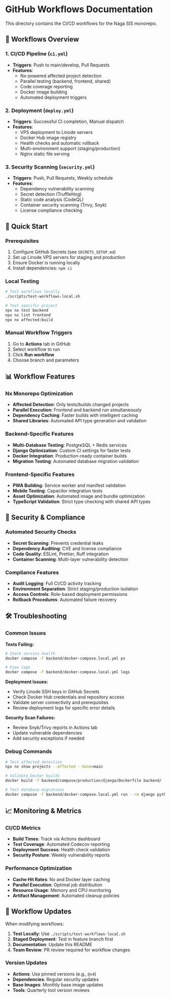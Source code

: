 # GitHub Workflows Documentation

This directory contains the CI/CD workflows for the Naga SIS monorepo.

## 🔄 Workflows Overview

### 1. **CI/CD Pipeline** (`ci.yml`)
- **Triggers**: Push to main/develop, Pull Requests
- **Features**: 
  - Nx-powered affected project detection
  - Parallel testing (backend, frontend, shared)
  - Code coverage reporting
  - Docker image building
  - Automated deployment triggers

### 2. **Deployment** (`deploy.yml`)  
- **Triggers**: Successful CI completion, Manual dispatch
- **Features**:
  - VPS deployment to Linode servers
  - Docker Hub image registry
  - Health checks and automatic rollback
  - Multi-environment support (staging/production)
  - Nginx static file serving

### 3. **Security Scanning** (`security.yml`)
- **Triggers**: Push, Pull Requests, Weekly schedule
- **Features**:
  - Dependency vulnerability scanning
  - Secret detection (TruffleHog)
  - Static code analysis (CodeQL)
  - Container security scanning (Trivy, Snyk)
  - License compliance checking

## 🚀 Quick Start

### Prerequisites
1. Configure GitHub Secrets (see `SECRETS_SETUP.md`)
2. Set up Linode VPS servers for staging and production
3. Ensure Docker is running locally
4. Install dependencies: `npm ci`

### Local Testing
```bash
# Test workflows locally
./scripts/test-workflows-local.sh

# Test specific project
npx nx test backend
npx nx lint frontend
npx nx affected:build
```

### Manual Workflow Triggers
1. Go to **Actions** tab in GitHub
2. Select workflow to run
3. Click **Run workflow**
4. Choose branch and parameters

## 📊 Workflow Features

### Nx Monorepo Optimization
- **Affected Detection**: Only tests/builds changed projects
- **Parallel Execution**: Frontend and backend run simultaneously  
- **Dependency Caching**: Faster builds with intelligent caching
- **Shared Libraries**: Automated API type generation and validation

### Backend-Specific Features
- **Multi-Database Testing**: PostgreSQL + Redis services
- **Django Optimization**: Custom CI settings for faster tests
- **Docker Integration**: Production-ready container builds
- **Migration Testing**: Automated database migration validation

### Frontend-Specific Features
- **PWA Building**: Service worker and manifest validation
- **Mobile Testing**: Capacitor integration tests
- **Asset Optimization**: Automated image and bundle optimization
- **TypeScript Validation**: Strict type checking with shared API types

## 🔐 Security & Compliance

### Automated Security Checks
- **Secret Scanning**: Prevents credential leaks
- **Dependency Auditing**: CVE and license compliance
- **Code Quality**: ESLint, Prettier, Ruff integration
- **Container Scanning**: Multi-layer vulnerability detection

### Compliance Features
- **Audit Logging**: Full CI/CD activity tracking
- **Environment Separation**: Strict staging/production isolation
- **Access Controls**: Role-based deployment permissions
- **Rollback Procedures**: Automated failure recovery

## 🛠️ Troubleshooting

### Common Issues

**Tests Failing:**
```bash
# Check service health
docker compose -f backend/docker-compose.local.yml ps

# View logs
docker compose -f backend/docker-compose.local.yml logs
```

**Deployment Issues:**
- Verify Linode SSH keys in GitHub Secrets
- Check Docker Hub credentials and repository access
- Validate server connectivity and prerequisites
- Review deployment logs for specific error details

**Security Scan Failures:**
- Review Snyk/Trivy reports in Actions tab
- Update vulnerable dependencies
- Add security exceptions if needed

### Debug Commands
```bash
# Test affected detection
npx nx show projects --affected --base=main

# Validate Docker builds
docker build -f backend/compose/production/django/Dockerfile backend/

# Test database migrations
docker compose -f backend/docker-compose.local.yml run --rm django python manage.py migrate --check
```

## 📈 Monitoring & Metrics

### CI/CD Metrics
- **Build Times**: Track via Actions dashboard
- **Test Coverage**: Automated Codecov reporting  
- **Deployment Success**: Health check validation
- **Security Posture**: Weekly vulnerability reports

### Performance Optimization
- **Cache Hit Rates**: Nx and Docker layer caching
- **Parallel Execution**: Optimal job distribution
- **Resource Usage**: Memory and CPU monitoring
- **Artifact Management**: Automated cleanup policies

## 🔄 Workflow Updates

When modifying workflows:

1. **Test Locally**: Use `./scripts/test-workflows-local.sh`
2. **Staged Deployment**: Test in feature branch first
3. **Documentation**: Update this README
4. **Team Review**: PR review required for workflow changes

### Version Updates
- **Actions**: Use pinned versions (e.g., `@v4`)
- **Dependencies**: Regular security updates
- **Base Images**: Monthly base image updates
- **Tools**: Quarterly tool version reviews
